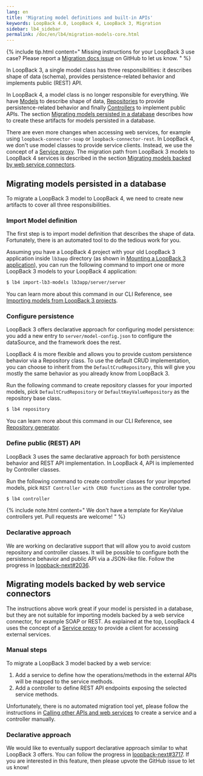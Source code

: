 ```yaml
---
lang: en
title: 'Migrating model definitions and built-in APIs'
keywords: LoopBack 4.0, LoopBack 4, LoopBack 3, Migration
sidebar: lb4_sidebar
permalink: /doc/en/lb4/migration-models-core.html
---
```


{% include tip.html content="
Missing instructions for your LoopBack 3 use case? Please report a [Migration docs issue](https://github.com/strongloop/loopback-next/issues/new?labels=question,Migration,Docs&template=Migration_docs.md) on GitHub to let us know.
" %}

In LoopBack 3, a single model class has three responsibilities: it describes
shape of data (schema), provides persistence-related behavior and implements
public (REST) API.

In LoopBack 4, a model class is no longer responsible for everything. We have
[Models](../../Model.md) to describe shape of data,
[Repositories](../../Repositories.md) to provide persistence-related behavior
and finally [Controllers](../../Controllers.md) to implement public APIs. The
section
[Migrating models persisted in a database](#migrating-models-persisted-in-a-database)
describes how to create these artifacts for models persisted in a database.

There are even more changes when accessing web services, for example using
`loopback-connector-soap` or `loopback-connector-rest`. In LoopBack 4, we don't
use model classes to provide service clients. Instead, we use the concept of a
[Service proxy](../../Calling-other-APIs-and-Web-Services.md). The migration
path from LoopBack 3 models to LoopBack 4 services is described in the section
[Migrating models backed by web service connectors](#migrating-models-backed-by-web-service-connectors).

## Migrating models persisted in a database

To migrate a LoopBack 3 model to LoopBack 4, we need to create new artifacts to
cover all three responsibilities.

### Import Model definition

The first step is to import model definition that describes the shape of data.
Fortunately, there is an automated tool to do the tedious work for you.

Assuming you have a LoopBack 4 project with your old LoopBack 3 application
inside `lb3app` directory (as shown in
[Mounting a LoopBack 3 application](../mounting-lb3app.md)), you can run the
following command to import one or more LoopBack 3 models to your LoopBack 4
application:

```sh
$ lb4 import-lb3-models lb3app/server/server
```

You can learn more about this command in our CLI Reference, see
[Importing models from LoopBack 3 projects](../../Importing-LB3-models.md).

### Configure persistence

LoopBack 3 offers declarative approach for configuring model persistence: you
add a new entry to `server/model-config.json` to configure the dataSource, and
the framework does the rest.

LoopBack 4 is more flexible and allows you to provide custom persistence
behavior via a Repository class. To use the default CRUD implementation, you can
choose to inherit from the `DefaultCrudRepository`, this will give you mostly
the same behavior as you already know from LoopBack 3.

Run the following command to create repository classes for your imported models,
pick `DefaultCrudRepository` or `DefaultKeyValueRepository` as the repository
base class.

```sh
$ lb4 repository
```

You can learn more about this command in our CLI Reference, see
[Repository generator](../../Repository-generator.md).

### Define public (REST) API

LoopBack 3 uses the same declarative approach for both persistence behavior and
REST API implementation. In LoopBack 4, API is implemented by Controller
classes.

Run the following command to create controller classes for your imported models,
pick `REST Controller with CRUD functions` as the controller type.

```sh
$ lb4 controller
```

{% include note.html content="
We don't have a template for KeyValue controllers yet. Pull requests are welcome!
" %}

### Declarative approach

We are working on declarative support that will allow you to avoid custom
repository and controller classes. It will be possible to configure both the
persistence behavior and public API via a JSON-like file. Follow the progress in
[loopback-next#2036](https://github.com/strongloop/loopback-next/issues/2036).

## Migrating models backed by web service connectors

The instructions above work great if your model is persisted in a database, but
they are not suitable for importing models backed by a web service connector,
for example SOAP or REST. As explained at the top, LoopBack 4 uses the concept
of a [Service proxy](../../Calling-other-APIs-and-Web-Services.md) to provide a
client for accessing external services.

### Manual steps

To migrate a LoopBack 3 model backed by a web service:

1. Add a service to define how the operations/methods in the external APIs will
   be mapped to the service methods.
2. Add a controller to define REST API endpoints exposing the selected service
   methods.

Unfortunately, there is no automated migration tool yet, please follow the
instructions in
[Calling other APIs and web services](../../Calling-other-APIs-and-Web-Services.md)
to create a service and a controller manually.

### Declarative approach

We would like to eventually support declarative approach similar to what
LoopBack 3 offers. You can follow the progress in
[loopback-next#3717](https://github.com/strongloop/loopback-next/issues/3717).
If you are interested in this feature, then please upvote the GitHub issue to
let us know!
